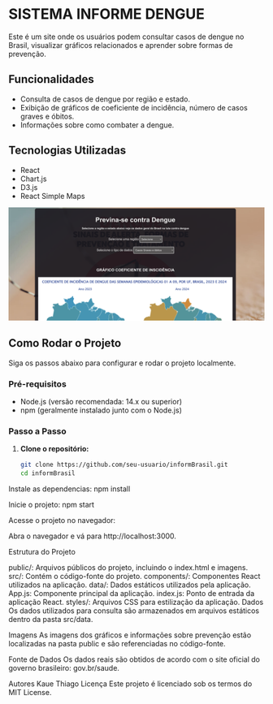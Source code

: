 # SISTEMA INFORME DENGUE

Este é um site onde os usuários podem consultar casos de dengue no Brasil, visualizar gráficos relacionados e aprender sobre formas de prevenção.

## Funcionalidades

- Consulta de casos de dengue por região e estado.
- Exibição de gráficos de coeficiente de incidência, número de casos graves e óbitos.
- Informações sobre como combater a dengue.

## Tecnologias Utilizadas

- React
- Chart.js
- D3.js
- React Simple Maps

![Alt text](/public/amostra.png)

## Como Rodar o Projeto

Siga os passos abaixo para configurar e rodar o projeto localmente.

### Pré-requisitos

- Node.js (versão recomendada: 14.x ou superior)
- npm (geralmente instalado junto com o Node.js)

### Passo a Passo

1. **Clone o repositório:**

   ```bash
   git clone https://github.com/seu-usuario/informBrasil.git
   cd informBrasil

Instale as dependencias:
npm install

Inicie o projeto:
npm start

Acesse o projeto no navegador:

Abra o navegador e vá para http://localhost:3000.

Estrutura do Projeto

public/: Arquivos públicos do projeto, incluindo o index.html e imagens.
src/: Contém o código-fonte do projeto.
components/: Componentes React utilizados na aplicação.
data/: Dados estáticos utilizados pela aplicação.
App.js: Componente principal da aplicação.
index.js: Ponto de entrada da aplicação React.
styles/: Arquivos CSS para estilização da aplicação.
Dados
Os dados utilizados para consulta são armazenados em arquivos estáticos dentro da pasta src/data.

Imagens
As imagens dos gráficos e informações sobre prevenção estão localizadas na pasta public e são referenciadas no código-fonte.

Fonte de Dados
Os dados reais são obtidos de acordo com o site oficial do governo brasileiro: gov.br/saude.

Autores
Kaue
Thiago
Licença
Este projeto é licenciado sob os termos do MIT License.

